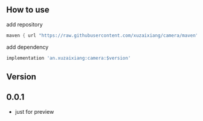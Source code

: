 ## How to use

add repository

```groovy
maven { url "https://raw.githubusercontent.com/xuzaixiang/camera/maven"}
```

add dependency

```groovy
implementation 'an.xuzaixiang:camera:$version'
```

## Version

## 0.0.1

* just for preview
